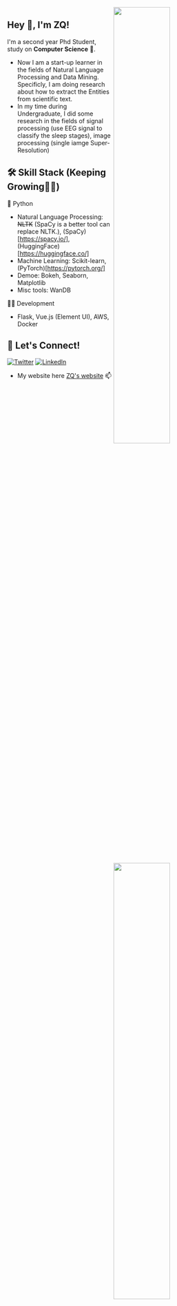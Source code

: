 <img align="right" width="51%" src="https://github-readme-stats.vercel.app/api?username=edzq&title_color=eb1f6a&icon_color=999&text_color=999999&bg_color=0,27282200,0000000F&show_icons=true&hide_border=true">

<img align='right' width='51%' src="https://github-readme-stats.vercel.app/api/top-langs/?username=edzq&hide=html,java,jupyter%20notebook,css&layout=compact&card_width=495&title_color=eb1f6a&icon_color=e28905&text_color=999999&bg_color=0,27282200,0000000F&hide_border=true">


## Hey 👋, I'm ZQ!

I'm a second year Phd Student, study on **Computer Science** 🔭. 

* Now I am a start-up learner in the fields of Natural Language Processing and Data Mining. Specificly, I am doing research about how to extract the Entities from scientific text.
* In my time during Undergraduate, I did some research in the fields of signal processing (use EEG signal to classify the sleep stages), image processing (single iamge Super-Resolution)

## 🛠 Skill Stack (Keeping Growing👨‍💻)

🐍 Python
- Natural Language Processing: ~~NLTK~~ (SpaCy is a better tool can replace NLTK.), (SpaCy)[https://spacy.io/], (HuggingFace)[https://huggingface.co/]
- Machine Learning: Scikit-learn, (PyTorch)[https://pytorch.org/]
- Demoe: Bokeh, Seaborn, Matplotlib
- Misc tools: WanDB

👨‍💻 Development
- Flask, Vue.js (Element UI), AWS, Docker

## 🔗 Let's Connect!
<a href="https://twitter.com/Qi1998Temple" target="_blank"><img alt="Twitter" src="https://img.shields.io/badge/twitter-%231DA1F2.svg?&style=for-the-badge&logo=twitter&logoColor=white" /></a>
<a href="https://www.linkedin.com/in/qi-zhang-58162b216/" target="_blank"><img alt="LinkedIn" src="https://img.shields.io/badge/linkedin-%230077B5.svg?&style=for-the-badge&logo=linkedin&logoColor=white" /></a>

* My website here [ZQ's website](https://edzq.github.io) 📫
